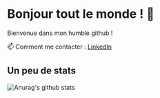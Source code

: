# Bonjour tout le monde ! :wave:

Bienvenue dans mon humble github ! 

📫 Comment me contacter : [LinkedIn](https://www.linkedin.com/in/alexis-cabillic/)

## Un peu de stats 

![Anurag's github stats](https://github-readme-stats.vercel.app/api?username=CabAlexis&count_private=true&show_icons=true&theme=radical)
